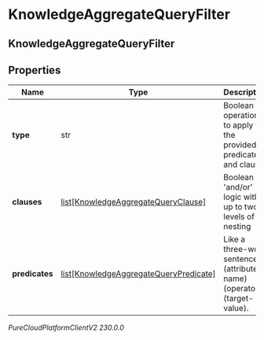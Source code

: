 # KnowledgeAggregateQueryFilter

## KnowledgeAggregateQueryFilter

## Properties

|Name | Type | Description | Notes|
|------------ | ------------- | ------------- | -------------|
| **type** | str | Boolean operation to apply to the provided predicates and clauses | |
| **clauses** | [list[KnowledgeAggregateQueryClause]](KnowledgeAggregateQueryClause) | Boolean &#39;and/or&#39; logic with up to two-levels of nesting | [optional] |
| **predicates** | [list[KnowledgeAggregateQueryPredicate]](KnowledgeAggregateQueryPredicate) | Like a three-word sentence: (attribute-name) (operator) (target-value). | [optional] |



_PureCloudPlatformClientV2 230.0.0_
